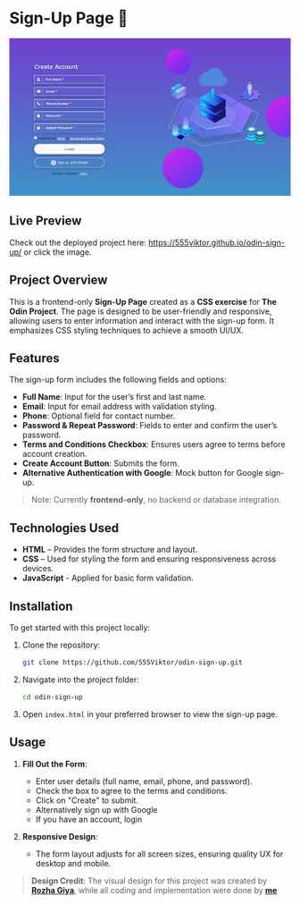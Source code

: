 # Sign-Up Page 🔐

[![Screenshot](assets/sign-up-preview.png)](https://555viktor.github.io/odin-sign-up/)

## Live Preview
Check out the deployed project here: https://555viktor.github.io/odin-sign-up/ or click the image.

## Project Overview  
This is a frontend-only **Sign-Up Page** created as a **CSS exercise** for **The Odin Project**. The page is designed to be user-friendly and responsive, allowing users to enter information and interact with the sign-up form. It emphasizes CSS styling techniques to achieve a smooth UI/UX.

## Features  
The sign-up form includes the following fields and options:

- **Full Name**: Input for the user’s first and last name.
- **Email**: Input for email address with validation styling.
- **Phone**: Optional field for contact number.
- **Password & Repeat Password**: Fields to enter and confirm the user’s password.
- **Terms and Conditions Checkbox**: Ensures users agree to terms before account creation.
- **Create Account Button**: Submits the form.
- **Alternative Authentication with Google**: Mock button for Google sign-up.

> Note: Currently **frontend-only**, no backend or database integration.

## Technologies Used  
- **HTML** – Provides the form structure and layout.
- **CSS** – Used for styling the form and ensuring responsiveness across devices.
- **JavaScript** - Applied for basic form validation.

## Installation

To get started with this project locally:

1. Clone the repository:
   ```bash
   git clone https://github.com/555Viktor/odin-sign-up.git
   ```

2. Navigate into the project folder:
   ```bash
   cd odin-sign-up
   ```

3. Open `index.html` in your preferred browser to view the sign-up page.

## Usage  

1. **Fill Out the Form**:  
   - Enter user details  (full name, email, phone, and password).
   - Check the box to agree to the terms and conditions.
   - Click on "Create" to submit.
   - Alternatively sign up with Google
   - If you have an account, login

2. **Responsive Design**:  
   - The form layout adjusts for all screen sizes, ensuring quality UX for desktop and mobile.
> **Design Credit**: The visual design for this project was created by **[**Rozha Giya**](https://www.figma.com/@R_G)**, while all coding and implementation were done by **[me](https://github.com/555Viktor)**
